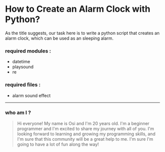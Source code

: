 # How to Create an Alarm Clock with Python?
As the title suggests, our task here is to write a python script that creates an alarm clock, which can be used as an sleeping alarm. 

### required modules : 
- datetime
- playsound
- re


### required files :
- alarm sound effect 


---

### who am I ? 
> Hi everyone! My name is Osi and I'm 20 years old. I'm a beginner programmer and I'm excited to share my journey with all of you. I'm looking forward to learning and growing my programming skills, and I'm sure that this community will be a great help to me. I'm sure I'm going to have a lot of fun along the way!
